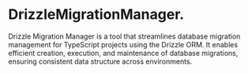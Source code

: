 # DrizzleMigrationManager.
Drizzle Migration Manager is a tool that streamlines database migration management for TypeScript projects using the Drizzle ORM. It enables efficient creation, execution, and maintenance of database migrations, ensuring consistent data structure across environments.
